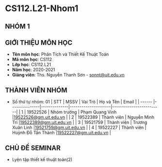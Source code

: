 # CS112.L21-Nhom1

## NHÓM 1

## GIỚI THIỆU MÔN HỌC
<a name="gioithieumonhoc"></a>
* **Tên môn học**: Phân Tích và Thiết Kế Thuật Toán
* **Mã môn học**: CS112
* **Lớp học**: CS112.L21
* **Năm học**: 2020-2021
* **Giảng viên**: Ths. Nguyễn Thanh Sơn - sonnt@uit.edu.vn

## THÀNH VIÊN NHÓM
<a name="thanhvien"></a>
* Số thứ tự nhóm: 01
| STT    | MSSV          | Vai Trò      | Họ và Tên           | Email                   |
| ------ |---------------|--------------|---------------------|-------------------------|
| 1      | 19522526      | Nhóm trưởng  | Phạm Quang Vinh     |19522526@gm.uit.edu.vn   |
| 2      | 19522389      | Thành viên   | Nguyễn Minh Trí     |19522389@gm.uit.edu.vn   |
| 3      | 19521759      | Thành viên   | Trương Xuân Linh    |19521759@gm.uit.edu.vn   |
| 4      | 19522227      | Thành viên   | Huỳnh Đỗ Tấn Thành  |19522227@gm.uit.edu.vn   |

## CHỦ ĐỀ SEMINAR
* Lyện tập thiết kế thuật toán(2)
